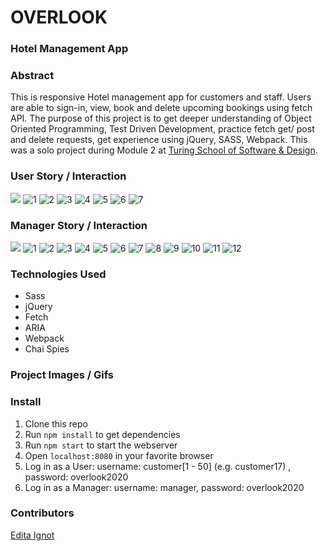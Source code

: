 # OVERLOOK
### Hotel Management App


### Abstract
This is responsive Hotel management app for customers and staff. Users are able to sign-in, view, book and delete upcoming bookings using fetch API. The purpose of this project is to get deeper understanding of Object Oriented Programming, Test Driven Development, practice fetch get/ post and delete requests, get experience using jQuery, SASS, Webpack.
This was a solo project during Module 2 at [Turing School of Software & Design](https://turing.io/).


### User Story / Interaction
![](readme-img/user-interaction.gif)
![1](/readme-img/user1.png)
![2](/readme-img/user2.png)
![3](/readme-img/user3.png)
![4](/readme-img/user4.png)
![5](/readme-img/user5.png)
![6](/readme-img/user6.png)
![7](/readme-img/user7.png)
#### 


### Manager Story / Interaction
![](readme-img/admin-interaction.gif)
![1](/readme-img/admin1.png)
![2](/readme-img/admin2.png)
![3](/readme-img/admin3.png)
![4](/readme-img/admin4.png)
![5](/readme-img/admin5.png)
![6](/readme-img/admin6.png)
![7](/readme-img/admin7.png)
![8](/readme-img/admin8.png)
![9](/readme-img/admin9.png)
![10](/readme-img/admin10.png)
![11](/readme-img/admin11.png)
![12](/readme-img/admin12.png)

### Technologies Used
- Sass
- jQuery
- Fetch
- ARIA
- Webpack
- Chai Spies

### Project Images / Gifs


### Install
1. Clone this repo
1. Run `npm install` to get dependencies
1. Run `npm start` to start the webserver 
1. Open `localhost:8080` in your favorite browser
1. Log in as a User:  username: customer[1 - 50] (e.g. customer17) , password: overlook2020
1. Log in as a Manager:  username: manager, password: overlook2020

### Contributors
[Edita Ignot](https://github.com/edignot)
